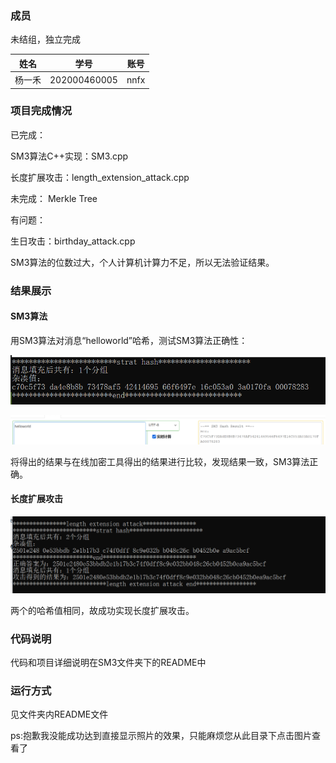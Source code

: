 ### 成员

未结组，独立完成

| 姓名   | 学号         | 账号 |
| ------ | ------------ | ---- |
| 杨一禾 | 202000460005 | nnfx |

### 项目完成情况

已完成：

SM3算法C++实现：SM3.cpp

长度扩展攻击：length_extension_attack.cpp

未完成：
Merkle Tree

有问题：

生日攻击：birthday_attack.cpp

SM3算法的位数过大，个人计算机计算力不足，所以无法验证结果。


### 结果展示

#### SM3算法

用SM3算法对消息“helloworld”哈希，测试SM3算法正确性：

![image-20220730171410274](image-20220730171410274.png)


![image-20220730171536876](image-20220730171536876.png)

将得出的结果与在线加密工具得出的结果进行比较，发现结果一致，SM3算法正确。

#### 

#### 长度扩展攻击

![image-20220731003540632](image-20220731003540632.png)

两个的哈希值相同，故成功实现长度扩展攻击。

### 代码说明

代码和项目详细说明在SM3文件夹下的README中

### 运行方式

见文件夹内README文件

ps:抱歉我没能成功达到直接显示照片的效果，只能麻烦您从此目录下点击图片查看了




